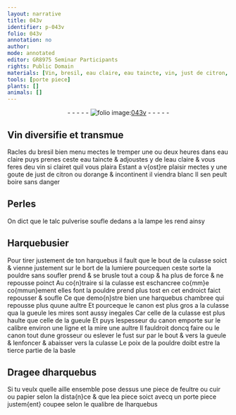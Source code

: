 ```yaml
---
layout: narrative
title: 043v
identifier: p-043v
folio: 043v
annotation: no
author:
mode: annotated
editor: GR8975 Seminar Participants
rights: Public Domain
materials: [Vin, bresil, eau claire, eau taincte, vin, just de citron, orange, Perles, talc pulverise, pouldre, feultre, cuir, papier]
tools: [porte piece]
plants: []
animals: []
---
```


<div class="folio" align="center">- - - - - <a href="http://gallica.bnf.fr/ark:/12148/btv1b10500001g/f92.image" target="_blank"><img src="https://cu-mkp.github.io/2017-workshop-edition/assets/photo-icon.png" alt="folio image: " style="display:inline-block; margin-bottom:-3px;"/>043v</a> - - - - - </div>  
  

## <span class="m">Vin</span> diversifie et transmue

 
Racles du <span class="m">bresil</span> bien menu mectes le tremper <span class="ms">une ou deux
 heures</span> dans <span class="m">eau claire</span> puys prenes ceste <span class="m">eau taincte</span> &
 adjoustes y de l<span class="m">eau claire</span> & vous feres deu <span class="m">vin</span> si clairet
 quil vous plaira Estant a v{ost}re plaisir mectes y une goute
 de <span class="m">just de citron</span> ou d<span class="m">orange</span> & incontinent il viendra blanc
 Il sen peult boire sans danger 
 
 
  

## <span class="m">Perles</span>

 
On dict que le <span class="m">talc pulverise</span> soufle dedans a la lampe
 les rend ainsy 
 
 
  

## <span class="pro">Harquebusier</span>

 
Pour tirer justement de ton harquebus il fault que le bout
 de la culasse soict & vienne justement sur le bort de la lumiere
 pourcequen ceste sorte la <span class="m">pouldre</span> sans soufler prend & se brusle
 tout a coup & ha plus de force & ne repousse poinct Au co{n}traire
 si la culasse est eschancree co{mm}e co{mmun}ement elles font la <span class="m">pouldre</span> prend
 plus tost en cet endroict faict repousser & soufle Ce que demo{n}stre
 bien une harquebus chambree qui repousse plus quune aultre
 Et pourceque le canon est plus gros a la culasse qua la gueule
 les mires sont aussy inegales Car celle de la culasse est plus
 haulte que celle de la gueule Et puys lespesseur du canon emporte
 sur le calibre environ une ligne et la mire une aultre Il fauldroit
 doncq faire ou le canon tout dune grosseur ou eslever le fust
 sur par le bout & vers la gueule & lenfoncer & abaisser vers la
 culasse Le poix de la <span class="m">pouldre</span> doibt estre la tierce partie de la
 basle 
 
 
  

## Dragee dharquebus

 
Si tu veulx quelle aille ensemble pose dessus une piece
 de <span class="m">feultre</span> ou <span class="m">cuir</span> ou <span class="m">papier</span> selon la dista{n}ce & que lea piece
 soict avecq un <span class="tl">porte piece</span> justem{ent} coupee selon le qualibre
 de lharquebus 
 
